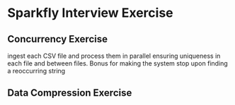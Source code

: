 # Sparkfly Interview Exercise

## Concurrency Exercise

ingest each CSV file and process them in parallel ensuring uniqueness in each file and between files.
Bonus for making the system stop upon finding a reoccurring string

## Data Compression Exercise
